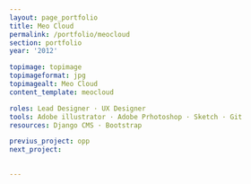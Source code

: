 ```yaml
---
layout: page_portfolio
title: Meo Cloud
permalink: /portfolio/meocloud
section: portfolio
year: '2012'

topimage: topimage
topimageformat: jpg
topimagealt: Meo Cloud
content_template: meocloud

roles: Lead Designer · UX Designer
tools: Adobe illustrator · Adobe Prhotoshop · Sketch · Git
resources: Django CMS · Bootstrap

previus_project: opp
next_project:

  
---
```



